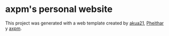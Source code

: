 # axpm's personal website

This project was generated with a web template created by [akua21](https://github.com/akua21), [Pheithar](https://github.com/Pheithar) y [axpm](https://github.com/axpm).

